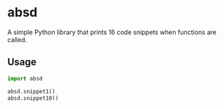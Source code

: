 # absd

A simple Python library that prints 16 code snippets when functions are called.

## Usage

```python
import absd

absd.snippet1()
absd.snippet10()
```
